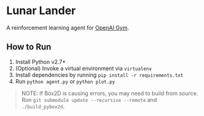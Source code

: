 Lunar Lander
============

A reinforcement learning agent for [OpenAI
Gym](https://gym.openai.com/envs/LunarLander-v2).

## How to Run

1. Install Python v2.7+
2. (Optional) Invoke a virtual environment via `virtualenv`
3. Install dependencies by running `pip install -r requirements.txt`
4. Run `python agent.py` or `python plot.py`

> NOTE: If Box2D is causing errors, you may need to build from source. Run `git
> submodule update --recursive --remote` and `./build_pybox2d`.
